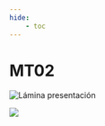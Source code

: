 ```yaml
---
hide:
    - toc
---
```


# MT02

![Lámina presentación](../images/MT02/lamina.jpg)

![](../images/MT01/scorpio_blow.jpg)
